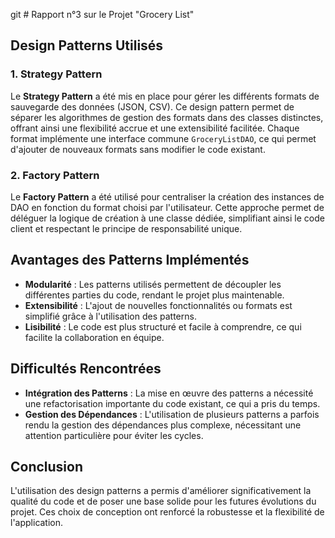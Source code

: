 git # Rapport n°3 sur le Projet "Grocery List"

## Design Patterns Utilisés

### 1. Strategy Pattern
Le **Strategy Pattern** a été mis en place pour gérer les différents formats de sauvegarde des données (JSON, CSV). Ce design pattern permet de séparer les algorithmes de gestion des formats dans des classes distinctes, offrant ainsi une flexibilité accrue et une extensibilité facilitée. Chaque format implémente une interface commune `GroceryListDAO`, ce qui permet d'ajouter de nouveaux formats sans modifier le code existant.

### 2. Factory Pattern
Le **Factory Pattern** a été utilisé pour centraliser la création des instances de DAO en fonction du format choisi par l'utilisateur. Cette approche permet de déléguer la logique de création à une classe dédiée, simplifiant ainsi le code client et respectant le principe de responsabilité unique.


## Avantages des Patterns Implémentés
- **Modularité** : Les patterns utilisés permettent de découpler les différentes parties du code, rendant le projet plus maintenable.
- **Extensibilité** : L'ajout de nouvelles fonctionnalités ou formats est simplifié grâce à l'utilisation des patterns.
- **Lisibilité** : Le code est plus structuré et facile à comprendre, ce qui facilite la collaboration en équipe.

## Difficultés Rencontrées
- **Intégration des Patterns** : La mise en œuvre des patterns a nécessité une refactorisation importante du code existant, ce qui a pris du temps.
- **Gestion des Dépendances** : L'utilisation de plusieurs patterns a parfois rendu la gestion des dépendances plus complexe, nécessitant une attention particulière pour éviter les cycles.

## Conclusion
L'utilisation des design patterns a permis d'améliorer significativement la qualité du code et de poser une base solide pour les futures évolutions du projet. Ces choix de conception ont renforcé la robustesse et la flexibilité de l'application.
